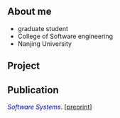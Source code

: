 ## About me

- graduate student
- College of Software engineering
- Nanjing University

## Project

## Publication

<span style="color:blue">*Software Systems*</span>. [<a href="phd-advice.pdf">preprint</a>] <br />


